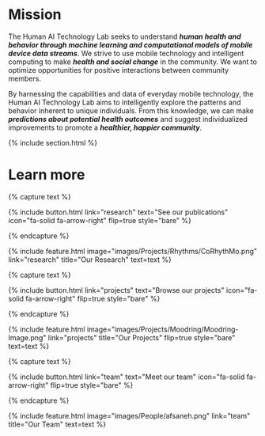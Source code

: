 ---
---

# Mission

The Human AI Technology Lab seeks to understand ***human health and behavior through machine learning and computational models of mobile device data streams***. We strive to use mobile technology and intelligent computing to make ***health and social change*** in the community. We want to optimize opportunities for positive interactions between community members.

By harnessing the capabilities and data of everyday mobile technology, the Human AI Technology Lab aims to intelligently explore the patterns and behavior inherent to unique individuals. From this knowledge, we can make ***predictions about potential health outcomes*** and suggest individualized improvements to promote a ***healthier, happier community***. 

{% include section.html %}

# Learn more

{% capture text %}

<!-- Published research. -->

{%
  include button.html
  link="research"
  text="See our publications"
  icon="fa-solid fa-arrow-right"
  flip=true
  style="bare"
%}

{% endcapture %}

{%
  include feature.html
  image="images/Projects/Rhythms/CoRhythMo.png"
  link="research"
  title="Our Research"
  text=text
%}

{% capture text %}

<!-- Ongoing projects. -->

{%
  include button.html
  link="projects"
  text="Browse our projects"
  icon="fa-solid fa-arrow-right"
  flip=true
  style="bare"
%}

{% endcapture %}

{%
  include feature.html
  image="images/Projects/Moodring/Moodring-Image.png"
  link="projects"
  title="Our Projects"
  flip=true
  style="bare"
  text=text
%}

{% capture text %}

<!-- Lab members. -->

{%
  include button.html
  link="team"
  text="Meet our team"
  icon="fa-solid fa-arrow-right"
  flip=true
  style="bare"
%}

{% endcapture %}

{%
  include feature.html
  image="images/People/afsaneh.png"
  link="team"
  title="Our Team"
  text=text
%}
